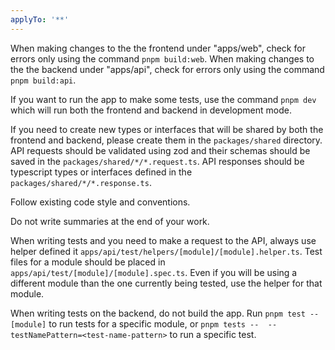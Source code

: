 ```yaml
---
applyTo: '**'
---
```


When making changes to the the frontend under "apps/web", check for errors only using the command `pnpm build:web`.
When making changes to the the backend under "apps/api", check for errors only using the command `pnpm build:api`.

If you want to run the app to make some tests, use the command `pnpm dev` which will run both the frontend and backend in development mode.

If you need to create new types or interfaces that will be shared by both the frontend and backend, please create them in the `packages/shared` directory.
API requests should be validated using zod and their schemas should be saved in the `packages/shared/*/*.request.ts`.
API responses should be typescript types or interfaces defined in the `packages/shared/*/*.response.ts`.

Follow existing code style and conventions.

Do not write summaries at the end of your work.

When writing tests and you need to make a request to the API, always use helper defined it `apps/api/test/helpers/[module]/[module].helper.ts`.
Test files for a module should be placed in `apps/api/test/[module]/[module].spec.ts`.
Even if you will be using a different module than the one currently being tested, use the helper for that module.

When writing tests on the backend, do not build the app. Run `pnpm test -- [module]` to run tests for a specific module, or `pnpm tests --  --testNamePattern=<test-name-pattern>` to run a specific test.
